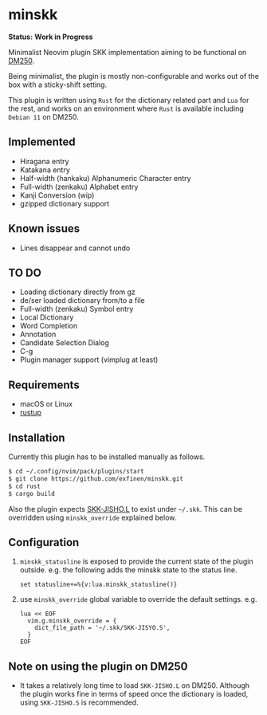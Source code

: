# minskk

**Status:** **Work in Progress**

Minimalist Neovim plugin SKK implementation aiming to be functional on [DM250](https://www.kingjim.co.jp/pomera/dm250/).

Being minimalist, the plugin is mostly non-configurable and works out of the box with a sticky-shift setting.

This plugin is written using `Rust` for the dictionary related part and `Lua` for the rest, and works on an environment where `Rust` is available including `Debian 11` on DM250.

## Implemented
- Hiragana entry
- Katakana entry
- Half-width (hankaku) Alphanumeric Character entry
- Full-width (zenkaku) Alphabet entry
- Kanji Conversion (wip)
- gzipped dictionary support

## Known issues
- Lines disappear and cannot undo

## TO DO
- Loading dictionary directly from gz
- de/ser loaded dictionary from/to a file
- Full-width (zenkaku) Symbol entry
- Local Dictionary
- Word Completion
- Annotation
- Candidate Selection Dialog
- C-g
- Plugin manager support (vimplug at least)

## Requirements
- macOS or Linux
- [rustup](https://rustup.rs/)

## Installation
Currently this plugin has to be installed manually as follows.

```bash
$ cd ~/.config/nvim/pack/plugins/start
$ git clone https://github.com/exfinen/minskk.git
$ cd rust
$ cargo build
```

Also the plugin expects [SKK-JISHO.L](http://openlab.jp/skk/dic/SKK-JISYO.L.gz) to exist under `~/.skk`. This can be overridden using `minskk_override` explained below.

## Configuration
1. `minskk_statusline` is exposed to provide the current state of the plugin outside. e.g. the following adds the minskk state to the status line.

   ```vim
   set statusline+=%{v:lua.minskk_statusline()}
   ```

2. use `minskk_override` global variable to override the default settings. e.g. 

   ```vim
   lua << EOF
     vim.g.minskk_override = {
       dict_file_path = '~/.skk/SKK-JISYO.S',
     }
   EOF
   ```

## Note on using the plugin on DM250
- It takes a relatively long time to load `SKK-JISHO.L` on DM250. Although the plugin works fine in terms of speed once the dictionary is loaded, using `SKK-JISHO.S` is recommended.
